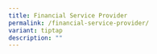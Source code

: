 ```yaml
---
title: Financial Service Provider
permalink: /financial-service-provider/
variant: tiptap
description: ""
---
```

